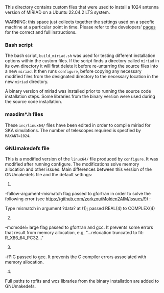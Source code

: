 This directory contains custom files that were used to install a 1024 antenna version of MIRIAD on a Ubuntu 22.04.2 LTS system. 

WARNING: this space just collects together the settings used on a specfic machine at a particular point in time. Please refer to the developers' [pages](https://www.atnf.csiro.au/computing/software/miriad/INSTALL.html) for the correct and full instructions.

### Bash script

The bash script, `build_miriad.sh` was used for testing different installation options within the custom files. If the script finds a directory called `miriad` in its own directory it will first delete it before re-untarring the source files into a new `miriad`. It then runs `configure`, before copying any necessary modified files from the designated directory to the necessary location in the new `miriad` directory. 
 
A binary version of miriad was installed prior to running the source code installation steps. Some libraries from the binary version were used during the source code installation.

### maxdim*.h files

These `inc/linux64/` files have been edited in order to compile miriad for SKA simulations. The number of telescopes required is specfied by `MAXANT=1024`. 

### GNUmakedefs file 

This is a modified version of the `linux64/` file produced by `configure`. It was modified after running configure. The modifications solve memory allocation and other issues. Main differences between this version of the GNUmakedefs file and the default settings:

1.

-fallow-argument-mismatch flag passed to gfortran in order to solve the following error (see https://github.com/zorkzou/Molden2AIM/issues/9) :

 Type mismatch in argument ?data? at (1); passed REAL(4) to COMPLEX(4)

2.

 -mcmodel=large  flag passed to gfortran and gcc. It prevents some errors that result from memory allocation, e.g, "...relocation truncated to fit: R_X86_64_PC32..."

3.

-fPIC passed to gcc. It prevents the C compiler errors associated with memory allocation.

4.

Full paths to rpfits and wcs libraries from the binary installation are added to GNUmakedefs.